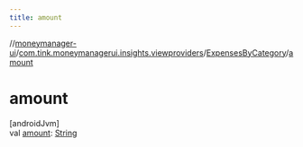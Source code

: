 ```yaml
---
title: amount
---
```

//[moneymanager-ui](../../../index.html)/[com.tink.moneymanagerui.insights.viewproviders](../index.html)/[ExpensesByCategory](index.html)/[amount](amount.html)



# amount



[androidJvm]\
val [amount](amount.html): [String](https://kotlinlang.org/api/latest/jvm/stdlib/kotlin/-string/index.html)




